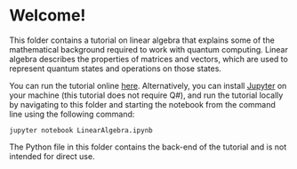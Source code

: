 # Welcome!

This folder contains a tutorial on linear algebra that explains some of the mathematical background required to work with quantum computing.
Linear algebra describes the properties of matrices and vectors, which are used to represent quantum states and operations on those states.

You can run the tutorial online [here](https://mybinder.org/v2/gh/Microsoft/QuantumKatas/main?filepath=tutorials/LinearAlgebra/LinearAlgebra.ipynb).
Alternatively, you can install [Jupyter](https://jupyter.readthedocs.io/en/latest/install.html) on your machine (this tutorial does not require Q#), and run the tutorial locally by navigating to this folder and starting the notebook from the command line using the following command:

    jupyter notebook LinearAlgebra.ipynb

The Python file in this folder contains the back-end of the tutorial and is not intended for direct use.
